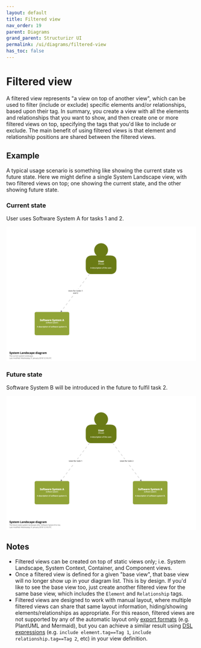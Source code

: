 ```yaml
---
layout: default
title: Filtered view
nav_order: 19
parent: Diagrams
grand_parent: Structurizr UI
permalink: /ui/diagrams/filtered-view
has_toc: false
---
```


# Filtered view

A filtered view represents "a view on top of another view", which can be used to filter (include or exclude) specific
elements and/or relationships, based upon their tag. In summary, you create a view with all the elements and
relationships that you want to show, and then create one or more filtered views on top, specifying the tags that
you'd like to include or exclude. The main benefit of using filtered views is that element and relationship positions
are shared between the filtered views.

## Example

A typical usage scenario is something like showing the current state vs future state. Here we might define a single
System Landscape view, with two filtered views on top; one showing the current state, and the other showing future state.

### Current state

User uses Software System A for tasks 1 and 2.

![](images/filtered-views-1.png)

### Future state

Software System B will be introduced in the future to fulfil task 2.

![](images/filtered-views-2.png)

## Notes

- Filtered views can be created on top of static views only; i.e. System Landscape, System Context, Container, and Component views.
- Once a filtered view is defined for a given "base view", that base view will no longer show up in your diagram list. This is by design. If you'd like to see the base view too, just create another filtered view for the same base view, which includes the `Element` and `Relationship` tags.
- Filtered views are designed to work with manual layout, where multiple filtered views can share that same layout information, hiding/showing elements/relationships as appropriate. For this reason, filtered views are not supported by any of the automatic layout only [export formats](/export) (e.g. PlantUML and Mermaid), but you can achieve a similar result using [DSL expressions](/dsl/expressions) (e.g. `include element.tag==Tag 1`, `include relationship.tag==Tag 2`, etc) in your view definition.

<script type="text/javascript" src="https://static.structurizr.com/js/structurizr-embed.js"></script>